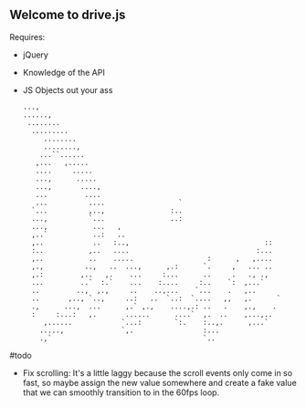 Welcome to drive.js
---

Requires:

- jQuery
- Knowledge of the API
- JS Objects out your ass


      ...,
      ......,
       ........
        .........
           ........
           ........,
          ...``......
         ,...   ,.....
         ....     .....
         ...,      .....
         ...,       ....,
         ...         ....
         ...          ....                  `
        `...          ,..,                :..
        ...,          `...                ..:
        ...,           ...   ,
        ,..`           ..:   ..
        ,..            ..   :..,                                 ::
        :..           ,..   ....                               :...
        ,..           ..    .....                  :      ,   ,....
        ,.,          ..,   ..  ...,      ,.:      `.     ,   ... ..
        ,.:         ,..   ,.    ...     :...      ..     .   ., .,
        ...         ..`  :.`    ...    :....     :..    `:  ,...`
        ..         ..,  ,.,     ..    ..,...    `...    .   ,..
        ..       ,.., `..,     ..:   ..  `..:  `....   ,,   ,.      `
        .,      ...,  ...      ,.` ,.,    ....,.: ..   .    ,.,    .  
        :     :...:   ,.       ......      ....`  ,.  ..    ,...,..
           ,......            `...:        `:.    :..,.      ,...`
          .....,              `,.                 :...
          .,`                                     `..


#todo
- Fix scrolling: It's a little laggy because the scroll events only come in so fast, so maybe assign the new value somewhere and create a fake value that we can smoothly transition to in the 60fps loop.